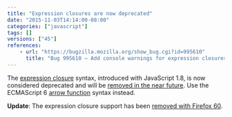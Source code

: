 ```yaml
---
title: "Expression closures are now deprecated"
date: "2015-11-03T14:14:00-08:00"
categories: ["javascript"]
tags: []
versions: ["45"]
references:
    - url: "https://bugzilla.mozilla.org/show_bug.cgi?id=995610"
      title: "Bug 995610 – Add console warnings for expression closures (shorthand function syntax)"
---
```

The [expression closure](https://developer.mozilla.org/docs/Web/JavaScript/Reference/Operators/Expression_closures) syntax, introduced with JavaScript 1.8, is now considered deprecated and will be [removed in the near future](https://www.fxsitecompat.dev/en-CA/docs/2015/expression-closure-support-will-be-removed/). Use the ECMAScript 6 [arrow function](https://developer.mozilla.org/docs/Web/JavaScript/Reference/Functions/Arrow_functions) syntax instead.

**Update**: The expression closure support has been [removed with Firefox 60](https://www.fxsitecompat.dev/en-CA/docs/2017/expression-closure-support-has-been-removed/).

